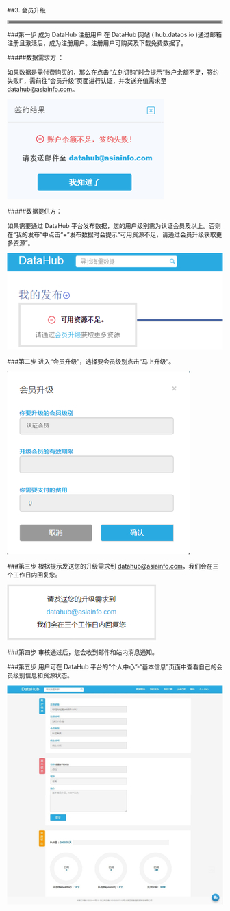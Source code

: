 ##3. 会员升级

<hr style=" border:4px solid #A9A9A9;" />

###第一步 成为 DataHub 注册用户 
在 DataHub 网站 ( hub.dataos.io )通过邮箱注册且激活后，成为注册用户。注册用户可购买及下载免费数据了。

#####数据需求方 ：

如果数据是需付费购买的，那么在点击“立刻订购”时会提示“账户余额不足，签约失败!”，需前往“会员升级”页面进行认证，并发送充值需求至 datahub@asiainfo.com。

![](img/lack_of_balance.png)

#####数据提供方：

如果需要通过 DataHub 平台发布数据，您的用户级别需为认证会员及以上。否则在“我的发布”中点击“+”发布数据时会提示“可用资源不足，请通过会员升级获取更多资源”。

![](img/lack_of_resource.png)

###第二步 进入“会员升级”，选择要会员级别点击“马上升级”。

![](img/verified_member.png)

###第三步 根据提示发送您的升级需求到 datahub@asiainfo.com，我们会在三个工作日内回复您。

![](img/upgrade_mail.png)
 
###第四步 审核通过后，您会收到邮件和站内消息通知。

###第五步 用户可在 DataHub 平台的“个人中心”-“基本信息”页面中查看自己的会员级别信息和资源状态。

![](img/resource.png)